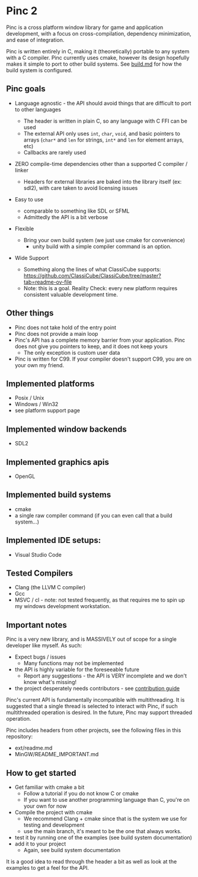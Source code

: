 # Pinc 2

Pinc is a cross platform window library for game and application development, with a focus on cross-compilation, dependency minimization, and ease of integration.

Pinc is written entirely in C, making it (theoretically) portable to any system with a C compiler. Pinc currently uses cmake, however its design hopefully makes it simple to port to other build systems. See [build.md](build.md) for how the build system is configured.

## Pinc goals

- Language agnostic - the API should avoid things that are difficult to port to other languages
    - The header is written in plain C, so any language with C FFI can be used
    - The external API only uses `int`, `char`, `void`, and basic pointers to arrays (`char*` and `len` for strings, `int*` and `len` for element arrays, etc)
    - Callbacks are rarely used

- ZERO compile-time dependencies other than a supported C compiler / linker
    - Headers for external libraries are baked into the library itself (ex: sdl2), with care taken to avoid licensing issues

- Easy to use
    - comparable to something like SDL or SFML
    - Admittedly the API is a bit verbose

- Flexible
    - Bring your own build system (we just use cmake for convenience)
        - unity build with a simple compiler command is an option.

- Wide Support
    - Something along the lines of what ClassiCube supports: https://github.com/ClassiCube/ClassiCube/tree/master?tab=readme-ov-file
    - Note: this is a goal. Reality Check: every new platform requires consistent valuable development time.

## Other things
- Pinc does not take hold of the entry point
- Pinc does not provide a main loop
- Pinc's API has a complete memory barrier from your application. Pinc does not give you pointers to keep, and it does not keep yours
    - The only exception is custom user data
- Pinc is written for C99. If your compiler doesn't support C99, you are on your own my friend.

## Implemented platforms
- Posix / Unix
- Windows / Win32
- see platform support page

## Implemented window backends
- SDL2

## Implemented graphics apis
- OpenGL

## Implemented build systems
- cmake
- a single raw compiler command (if you can even call that a build system...)

## Implemented IDE setups:
- Visual Studio Code

## Tested Compilers
- Clang (the LLVM C compiler)
- Gcc
- MSVC / cl - note: not tested frequently, as that requires me to spin up my windows development workstation.

## Important notes

Pinc is a very new library, and is MASSIVELY out of scope for a single developer like myself. As such:

- Expect bugs / issues
    - Many functions may not be implemented
- the API is highly variable for the foreseeable future
    - Report any suggestions - the API is VERY incomplete and we don't know what's missing!
- the project desperately needs contributors - see [contribution guide](contribute.md)

Pinc's current API is fundamentally incompatible with multithreading. It is suggested that a single thread is selected to interact with Pinc, if such multithreaded operation is desired. In the future, Pinc may support threaded operation.

Pinc includes headers from other projects, see the following files in this repository:
- ext/readme.md
- MinGW/README_IMPORTANT.md

## How to get started
- Get familiar with cmake a bit
    - Follow a tutorial if you do not know C or cmake
    - If you want to use another programming language than C, you're on your own for now
- Compile the project with cmake
    - We recommend Clang + cmake since that is the system we use for testing and development
    - use the main branch, it's meant to be the one that always works.
- test it by running one of the examples (see build system documentation)
- add it to your project
    - Again, see build system documentation

It is a good idea to read through the header a bit as well as look at the examples to get a feel for the API. 

